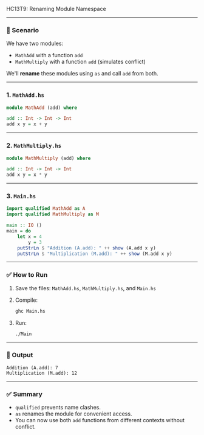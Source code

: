 HC13T9: Renaming Module Namespace

---

### 🔧 Scenario

We have two modules:

* `MathAdd` with a function `add`
* `MathMultiply` with a function `add` (simulates conflict)

We'll **rename** these modules using `as` and call `add` from both.

---

### 1. `MathAdd.hs`

```haskell
module MathAdd (add) where

add :: Int -> Int -> Int
add x y = x + y
```

---

### 2. `MathMultiply.hs`

```haskell
module MathMultiply (add) where

add :: Int -> Int -> Int
add x y = x * y
```

---

### 3. `Main.hs`

```haskell
import qualified MathAdd as A
import qualified MathMultiply as M

main :: IO ()
main = do
    let x = 4
        y = 3
    putStrLn $ "Addition (A.add): " ++ show (A.add x y)
    putStrLn $ "Multiplication (M.add): " ++ show (M.add x y)
```

---

### ✅ How to Run

1. Save the files: `MathAdd.hs`, `MathMultiply.hs`, and `Main.hs`
2. Compile:

   ```bash
   ghc Main.hs
   ```
3. Run:

   ```bash
   ./Main
   ```

---

### 🧾 Output

```
Addition (A.add): 7
Multiplication (M.add): 12
```

---

### ✅ Summary

* `qualified` prevents name clashes.
* `as` renames the module for convenient access.
* You can now use both `add` functions from different contexts without conflict.
